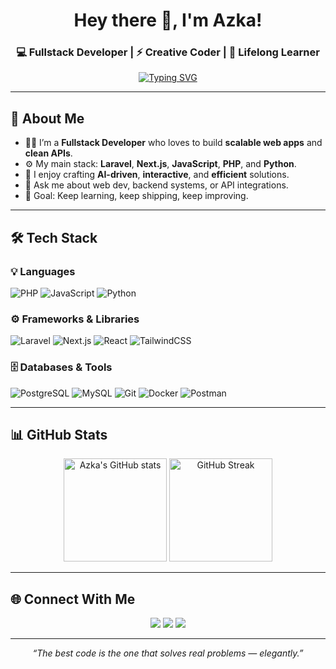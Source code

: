 <!-- Banner -->
<h1 align="center">Hey there 👋, I'm Azka!</h1>
<h3 align="center">💻 Fullstack Developer | ⚡ Creative Coder | 🌱 Lifelong Learner</h3>

<p align="center">
  <a href="https://github.com/azkbrqlna">
    <img src="https://readme-typing-svg.demolab.com?font=Fira+Code&weight=500&size=22&pause=1000&color=00C6FF&center=true&vCenter=true&width=440&lines=Building+cool+things+with+code;Fullstack+Developer+from+Indonesia;Laravel+%2B+Next.js+Enthusiast;Always+learning+new+stuff+🚀" alt="Typing SVG" />
  </a>
</p>

---

## 🧠 About Me
- 🧑‍💻 I’m a **Fullstack Developer** who loves to build **scalable web apps** and **clean APIs**.  
- ⚙️ My main stack: **Laravel**, **Next.js**, **JavaScript**, **PHP**, and **Python**.  
- 🧩 I enjoy crafting **AI-driven**, **interactive**, and **efficient** solutions.  
- 💬 Ask me about web dev, backend systems, or API integrations.  
- 🎯 Goal: Keep learning, keep shipping, keep improving.  

---

## 🛠️ Tech Stack

### 💡 Languages
![PHP](https://img.shields.io/badge/PHP-777BB4?style=flat&logo=php&logoColor=white)
![JavaScript](https://img.shields.io/badge/JavaScript-F7DF1E?style=flat&logo=javascript&logoColor=black)
![Python](https://img.shields.io/badge/Python-3776AB?style=flat&logo=python&logoColor=white)

### ⚙️ Frameworks & Libraries
![Laravel](https://img.shields.io/badge/Laravel-FF2D20?style=flat&logo=laravel&logoColor=white)
![Next.js](https://img.shields.io/badge/Next.js-000000?style=flat&logo=nextdotjs&logoColor=white)
![React](https://img.shields.io/badge/React-20232A?style=flat&logo=react&logoColor=61DAFB)
![TailwindCSS](https://img.shields.io/badge/TailwindCSS-38B2AC?style=flat&logo=tailwindcss&logoColor=white)

### 🗄️ Databases & Tools
![PostgreSQL](https://img.shields.io/badge/PostgreSQL-336791?style=flat&logo=postgresql&logoColor=white)
![MySQL](https://img.shields.io/badge/MySQL-005C84?style=flat&logo=mysql&logoColor=white)
![Git](https://img.shields.io/badge/Git-F05032?style=flat&logo=git&logoColor=white)
![Docker](https://img.shields.io/badge/Docker-2496ED?style=flat&logo=docker&logoColor=white)
![Postman](https://img.shields.io/badge/Postman-FF6C37?style=flat&logo=postman&logoColor=white)

---

## 📊 GitHub Stats
<p align="center">
  <img src="https://github-readme-stats.vercel.app/api?username=azkbrqlna&show_icons=true&theme=tokyonight" alt="Azka's GitHub stats" height="165" />
  <img src="https://github-readme-streak-stats.herokuapp.com/?user=azkbrqlna&theme=tokyonight" alt="GitHub Streak" height="165" />
</p>

---

## 🌐 Connect With Me
<p align="center">
  <a href="https://github.com/azkbrqlna"><img src="https://img.shields.io/badge/GitHub-171515?style=for-the-badge&logo=github&logoColor=white"/></a>
  <a href="https://linkedin.com/in/azkbrqlna"><img src="https://img.shields.io/badge/LinkedIn-0077B5?style=for-the-badge&logo=linkedin&logoColor=white"/></a>
  <a href="mailto:azkbrqlna@gmail.com"><img src="https://img.shields.io/badge/Email-D14836?style=for-the-badge&logo=gmail&logoColor=white"/></a>
</p>

---

<p align="center">
  <i>“The best code is the one that solves real problems — elegantly.”</i>
</p>

